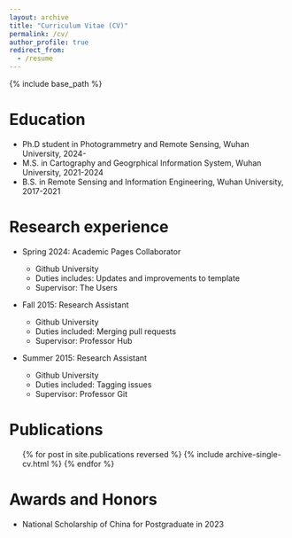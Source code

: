 ```yaml
---
layout: archive
title: "Curriculum Vitae (CV)"
permalink: /cv/
author_profile: true
redirect_from:
  - /resume
---
```


{% include base_path %}

Education
======
* Ph.D student in Photogrammetry and Remote Sensing, Wuhan University, 2024-
* M.S. in Cartography and Geogrphical Information System, Wuhan University, 2021-2024
* B.S. in Remote Sensing and Information Engineering, Wuhan University, 2017-2021

Research experience
======
* Spring 2024: Academic Pages Collaborator
  * Github University
  * Duties includes: Updates and improvements to template
  * Supervisor: The Users

* Fall 2015: Research Assistant
  * Github University
  * Duties included: Merging pull requests
  * Supervisor: Professor Hub

* Summer 2015: Research Assistant
  * Github University
  * Duties included: Tagging issues
  * Supervisor: Professor Git
  
<!-- Skills
======
* Skill 1
* Skill 2
  * Sub-skill 2.1
  * Sub-skill 2.2
  * Sub-skill 2.3
* Skill 3 -->

Publications
======
  <ul>{% for post in site.publications reversed %}
    {% include archive-single-cv.html %}
  {% endfor %}</ul>
  

Awards and Honors
======
* National Scholarship of China for Postgraduate in 2023
  
<!-- Talks
======
  <ul>{% for post in site.talks reversed %}
    {% include archive-single-talk-cv.html  %}
  {% endfor %}</ul>
  
Teaching
======
  <ul>{% for post in site.teaching reversed %}
    {% include archive-single-cv.html %}
  {% endfor %}</ul> -->
  
<!-- Service and leadership
======
* Currently signed in to 43 different slack teams -->
